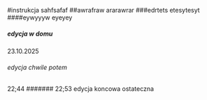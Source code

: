 #instrukcja
sahfsafaf
##awrafraw
ararawrar
###edrtets
etesytesyt
####eywyyyw
eyeyey
##### edycja w domu
23.10.2025
###### edycja chwile potem
22;44
#######
22;53 edycja koncowa
ostateczna
